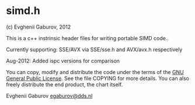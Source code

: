 simd.h
======

(c) Evghenii Gaburov, 2012

This is a c++ instrinsic header files for writing portable SIMD code..

Currently supporting: SSE/AVX via SSE/sse.h and AVX/avx.h respectively

Aug-2012: Added ispc versions for comparison


You can copy, modify and distribute the code under the terms of the
[GNU General Public License](http://www.gnu.org/copyleft/gpl.html). See
the file COPYING for more details. You can also freely distribute
the end product, the chart itself. 

Evghenii Gaburov <egaburov@dds.nl>

